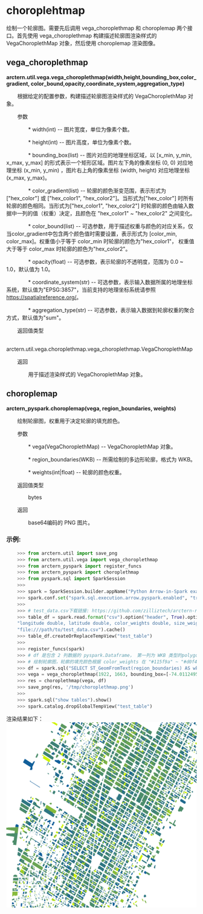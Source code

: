 # choroplehtmap

绘制一个轮廓图。需要先后调用 vega_choroplethmap 和 choroplemap 两个接口。首先使用 vega_choroplethmap 构建描述轮廓图渲染样式的 VegaChoroplethMap 对象，然后使用 choroplemap 渲染图像。

## vega_choroplethmap 

**arctern.util.vega.vega_choroplethmap(width,height,bounding_box,color_gradient,
color_bound,opacity,coordinate_system,aggregation_type)**

&#x2002; &#x2003; 根据给定的配置参数，构建描述轮廓图渲染样式的 VegaChoroplethMap 对象。

&#x2002; &#x2003; 参数

&#x2002; &#x2003; &#x2002; &#x2003; * width(int) -- 图片宽度，单位为像素个数。

&#x2002; &#x2003; &#x2002; &#x2003; * height(int) -- 图片高度，单位为像素个数。

&#x2002; &#x2003; &#x2002; &#x2003; * bounding_box(list) -- 图片对应的地理坐标区域，以 [x_min, y_min, x_max, y_max] 的形式表示一个矩形区域。图片左下角的像素坐标 (0, 0) 对应地理坐标 (x_min, y_min) ，图片右上角的像素坐标 (width, height) 对应地理坐标 (x_max, y_max)。

&#x2002; &#x2003; &#x2002; &#x2003; * color_gradient(list) -- 轮廓的颜色渐变范围，表示形式为 ["hex_color"] 或 ["hex_color1", "hex_color2"]。当形式为["hex_color"] 时所有轮廓的颜色相同。当形式为["hex_color1", "hex_color2"] 时轮廓的颜色由输入数据中一列的值（权重）决定，且颜色在 "hex_color1" ~ "hex_color2" 之间变化。

&#x2002; &#x2003; &#x2002; &#x2003; * color_bound(list) -- 可选参数，用于描述权重与颜色的对应关系，仅当color_gradient中包含两个颜色值时需要设置，表示形式为 [color_min, color_max]。权重值小于等于 color_min 时轮廓的颜色为"hex_color1"， 权重值大于等于 color_max 时轮廓的颜色为"hex_color2"。

&#x2002; &#x2003; &#x2002; &#x2003; * opacity(float) -- 可选参数，表示轮廓的不透明度，范围为 0.0 ~ 1.0，默认值为 1.0。

&#x2002; &#x2003; &#x2002; &#x2003; * coordinate_system(str) -- 可选参数，表示输入数据所属的地理坐标系统，默认值为"EPSG:3857"，当前支持的地理坐标系统请参照 <https://spatialreference.org/>。

&#x2002; &#x2003; &#x2002; &#x2003; * aggregation_type(str) -- 可选参数，表示输入数据到轮廓权重的聚合方式，默认值为"sum"。


&#x2002; &#x2003; 返回值类型
   
&#x2002; &#x2003; &#x2002; &#x2003; arctern.util.vega.choroplethmap.vega_choroplethmap.VegaChoroplethMap


&#x2002; &#x2003; 返回

&#x2002; &#x2003; &#x2002; &#x2003; 用于描述渲染样式的 VegaChoroplethMap 对象。



## choroplemap

**arctern_pyspark.choroplemap(vega, region_boundaries, weights)**

&#x2002; &#x2003; 绘制轮廓图，权重用于决定轮廓的填充颜色。

&#x2002; &#x2003; 参数

&#x2002; &#x2003; &#x2002; &#x2003; * vega(VegaChoroplethMap) -- VegaChoroplethMap 对象。

&#x2002; &#x2003; &#x2002; &#x2003; * region_boundaries(WKB) -- 所需绘制的多边形轮廓，格式为 WKB。

&#x2002; &#x2003; &#x2002; &#x2003; * weights(int|float) -- 轮廓的颜色权重。


&#x2002; &#x2003; 返回值类型
   
&#x2002; &#x2003; &#x2002; &#x2003; bytes


&#x2002; &#x2003; 返回

&#x2002; &#x2003; &#x2002; &#x2003; base64编码的 PNG 图片。


### 示例:

  ```python
      >>> from arctern.util import save_png
      >>> from arctern.util.vega import vega_choroplethmap
      >>> from arctern_pyspark import register_funcs
      >>> from arctern_pyspark import choroplethmap
      >>> from pyspark.sql import SparkSession
      >>> 
      >>> spark = SparkSession.builder.appName("Python Arrow-in-Spark example").getOrCreate()
      >>> spark.conf.set("spark.sql.execution.arrow.pyspark.enabled", "true")
      >>> 
      >>> # test_data.csv下载链接: https://github.com/zilliztech/arctern-resources/raw/benchmarks/benchmarks/dataset/layer_rendering_test_data/test_data.csv
      >>> table_df = spark.read.format("csv").option("header", True).option("delimiter", ",").schema(
      "longitude double, latitude double, color_weights double, size_weights double, region_boundaries string").load(
      "file:///path/to/test_data.csv").cache()
      >>> table_df.createOrReplaceTempView("test_table")
      >>> 
      >>> register_funcs(spark)
      >>> # df 是包含 2 列数据的 pyspark.Dataframe， 第一列为 WKB 类型的polygons，第二列为轮廓填充颜色的权重
      >>> # 绘制轮廓图，轮廓的填充颜色根据 color_weights 在 "#115f9a" ~ "#d0f400" 之间变化
      >>> df = spark.sql("SELECT ST_GeomFromText(region_boundaries) AS wkb, color_weights AS color FROM test_table WHERE ((region_boundaries !=''))")
      >>> vega = vega_choroplethmap(1922, 1663, bounding_box=[-74.01124953254566,40.73413446570038,-73.96238859103838,40.766161712662296], color_gradient=["#115f9a","#d0f400"], color_bound=[5,18], opacity=1.0, coordinate_system='EPSG:4326', aggregation_type="mean") 
      >>> res = choroplethmap(vega, df)
      >>> save_png(res, '/tmp/choroplethmap.png')
      >>> 
      >>> spark.sql("show tables").show()
      >>> spark.catalog.dropGlobalTempView("test_table")
   ```

渲染结果如下：
![](../../../../../../../img/render/spark/choroplethmap.png)